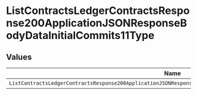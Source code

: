 # ListContractsLedgerContractsResponse200ApplicationJSONResponseBodyDataInitialCommits11Type


## Values

| Name                                                                                                            | Value                                                                                                           |
| --------------------------------------------------------------------------------------------------------------- | --------------------------------------------------------------------------------------------------------------- |
| `ListContractsLedgerContractsResponse200ApplicationJSONResponseBodyDataInitialCommits11TypePrepaidCommitManual` | PREPAID_COMMIT_MANUAL                                                                                           |